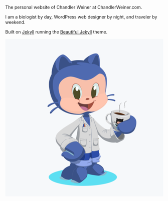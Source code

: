 The personal website of Chandler Weiner at ChandlerWeiner.com. 

I am a biologist by day, WordPress web designer by night, and traveler by weekend. 

Built on  [Jekyll](https://jekyllrb.com/) running the [Beautiful Jekyll](https://github.com/daattali/beautiful-jekyll) theme.

![octocat](/img/octocat.png)